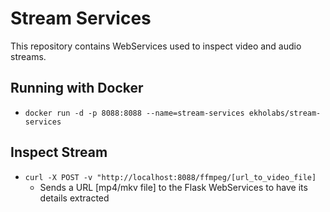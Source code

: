 # Stream Services
This repository contains WebServices used to inspect video and audio streams.

## Running with Docker

* ```docker run -d -p 8088:8088 --name=stream-services ekholabs/stream-services```

## Inspect Stream

* ```curl -X POST -v "http://localhost:8088/ffmpeg/[url_to_video_file]```
  - Sends a URL [mp4/mkv file] to the Flask WebServices to have its details extracted

